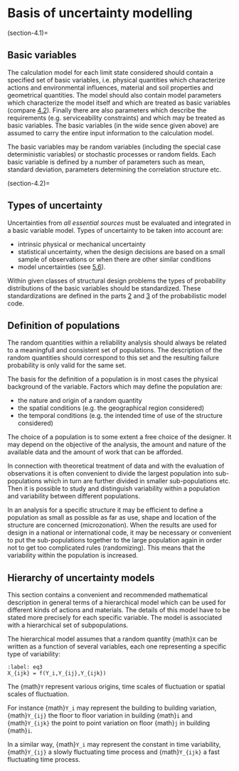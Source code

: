 # Basis of uncertainty modelling

(section-4.1)=
## Basic variables

The calculation model for each limit state considered should contain a
specified set of basic variables, i.e. physical quantities which
characterize actions and environmental influences, material and soil
properties and geometrical quantities. The model should also contain
model parameters which characterize the model itself and which are
treated as basic variables (compare [4.2](section-4.2)). Finally there are also parameters which describe the requirements (e.g. serviceability
constraints) and which may be treated as basic variables. The basic
variables (in the wide sence given above) are assumed to carry the entire input
information to the calculation model.

The basic variables may be random variables (including the special
case deterministic variables) or stochastic processes or random
fields. Each basic variable is defined by a number of parameters such
as mean, standard deviation, parameters determining the correlation
structure etc.

(section-4.2)=
## Types of uncertainty

Uncertainties from *all essential sources* must be evaluated and
integrated in a basic variable model. Types of uncertainty to be taken
into account are:

- intrinsic physical or mechanical uncertainty
- statistical uncertainty, when the design decisions are based on a
  small sample of observations or when there are other similar
  conditions
- model uncertainties (see [5.6](section-5.6)).

Within given classes of structural design problems the types of
probability distributions of the basic variables should be
standardized. These standardizations are defined in the parts [2](../part-02/general-principles.md) and [3](../part-03/general-principles.md) of the probabilistic model code.

## Definition of populations

The random quantities within a reliability analysis should always be
related to a meaningfull and consistent set of populations. The
description of the random quantities should correspond to this set and
the resulting failure probability is only valid for the same set.

The basis for the definition of a population is in most cases the
physical background of the variable. Factors which may define the
population are:

- the nature and origin of a random quantity
- the spatial conditions (e.g. the geographical region considered)
- the temporal conditions (e.g. the intended time of use of the
  structure considered)

The choice of a population is to some extent a free choice of the
designer. It may depend on the objective of the analysis, the amount
and nature of the available data and the amount of work that can be
afforded.

In connection with theoretical treatment of data and with the
evaluation of observations it is often convenient to divide the
largest population into sub-populations which in turn are further
divided in smaller sub-populations etc. Then it is possible to study
and distinguish variability within a population and variability
between different populations.

In an analysis for a specific structure it may be efficient to define
a population as small as possible as far as use, shape and location of
the structure are concerned (microzonation). When the results are used
for design in a national or international code, it may be necessary or
convenient to put the sub-populations together to the large population
again in order not to get too complicated rules (randomizing). This
means that the variability within the population is increased.

## Hierarchy of uncertainty models

This section contains a convenient and recommended mathematical
description in general terms of a hierarchical model which can be used
for different kinds of actions and materials. The details of this
model have to be stated more precisely for each specific variable. The
model is associated with a hierarchical set of subpopulations.

The hierarchical model assumes that a random quantity {math}`X` can be written
as a function of several variables, each one representing a specific
type of variability:

```{math}
:label: eq3
X_{ijk} = f(Y_i,Y_{ij},Y_{ijk})
```

The {math}`Y` represent various origins, time scales of fluctuation or spatial scales of fluctuation.

For instance {math}`Y_i` may represent the building to building variation,
{math}`Y_{ij}` the floor to floor variation in building {math}`i` and {math}`Y_{ijk}` the point
to point variation on floor {math}`j` in building {math}`i`.

In a similar way, {math}`Y_i` may represent the constant in time variability,
{math}`Y_{ij}` a slowly fluctuating time process and {math}`Y_{ijk}` a fast fluctuating
time process.
